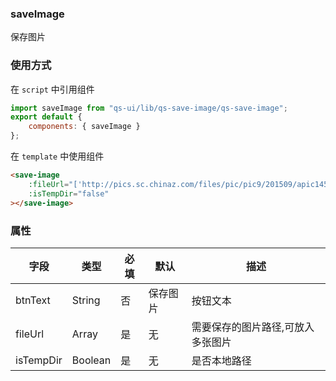 ### saveImage

保存图片

### 使用方式

在 `script` 中引用组件

```javascript
import saveImage from "qs-ui/lib/qs-save-image/qs-save-image";
export default {
	components: { saveImage }
};
```

在 `template` 中使用组件

```html
<save-image
	:fileUrl="['http://pics.sc.chinaz.com/files/pic/pic9/201509/apic14546.jpg']"
	:isTempDir="false"
></save-image>
```

### 属性


| 字段        | 类型    | 必填 | 默认     | 描述                              |
| ----------- | ------- | ---- | -------- | --------------------------------- |
| btnText     | String  | 否   | 保存图片 | 按钮文本                          |
| fileUrl     | Array   | 是   | 无       | 需要保存的图片路径,可放入多张图片 |
| isTempDir   | Boolean | 是   | 无       | 是否本地路径                      |